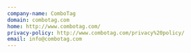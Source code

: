 ```yaml
---
company-name: ComboTag
domain: combotag.com
home: http://www.combotag.com/
privacy-policy: http://www.combotag.com/privacy%20policy/
email: info@combotag.com
---
```




